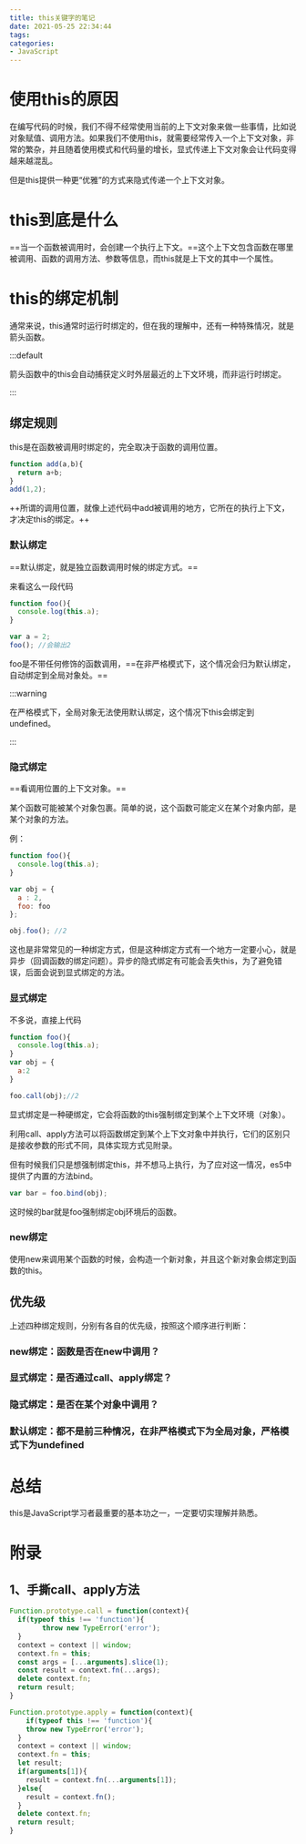 ```yaml
---
title: this关键字的笔记
date: 2021-05-25 22:34:44
tags:
categories:
- JavaScript
---
```


# 使用this的原因

 在编写代码的时候，我们不得不经常使用当前的上下文对象来做一些事情，比如说对象赋值、调用方法。如果我们不使用this，就需要经常传入一个上下文对象，非常的繁杂，并且随着使用模式和代码量的增长，显式传递上下文对象会让代码变得越来越混乱。

但是this提供一种更“优雅”的方式来隐式传递一个上下文对象。

# this到底是什么

==当一个函数被调用时，会创建一个执行上下文。==这个上下文包含函数在哪里被调用、函数的调用方法、参数等信息，而this就是上下文的其中一个属性。

# this的绑定机制

通常来说，this通常时运行时绑定的，但在我的理解中，还有一种特殊情况，就是箭头函数。

:::default

箭头函数中的this会自动捕获定义时外层最近的上下文环境，而非运行时绑定。

:::

## 绑定规则

this是在函数被调用时绑定的，完全取决于函数的调用位置。

```javascript
function add(a,b){
  return a+b;
}
add(1,2);
```

++所谓的调用位置，就像上述代码中add被调用的地方，它所在的执行上下文，才决定this的绑定。++

### 默认绑定

==默认绑定，就是独立函数调用时候的绑定方式。==

来看这么一段代码

```javascript
function foo(){
  console.log(this.a);
}

var a = 2;
foo(); //会输出2
```

foo是不带任何修饰的函数调用，==在非严格模式下，这个情况会归为默认绑定，自动绑定到全局对象处。==

:::warning

在严格模式下，全局对象无法使用默认绑定，这个情况下this会绑定到undefined。

:::

### 隐式绑定

==看调用位置的上下文对象。==

某个函数可能被某个对象包裹。简单的说，这个函数可能定义在某个对象内部，是某个对象的方法。

例：

```javascript
function foo(){
  console.log(this.a);
}

var obj = {
  a : 2,
  foo: foo
};

obj.foo(); //2
```

这也是非常常见的一种绑定方式，但是这种绑定方式有一个地方一定要小心，就是异步（回调函数的绑定问题）。异步的隐式绑定有可能会丢失this，为了避免错误，后面会说到显式绑定的方法。

### 显式绑定

不多说，直接上代码

```javascript
function foo(){
  console.log(this.a);
}
var obj = {
  a:2
}

foo.call(obj);//2
```

显式绑定是一种硬绑定，它会将函数的this强制绑定到某个上下文环境（对象）。

利用call、apply方法可以将函数绑定到某个上下文对象中并执行，它们的区别只是接收参数的形式不同，具体实现方式见附录。

但有时候我们只是想强制绑定this，并不想马上执行，为了应对这一情况，es5中提供了内置的方法bind。

```javascript
var bar = foo.bind(obj);
```

这时候的bar就是foo强制绑定obj环境后的函数。

### new绑定

​	使用new来调用某个函数的时候，会构造一个新对象，并且这个新对象会绑定到函数的this。

## 优先级

上述四种绑定规则，分别有各自的优先级，按照这个顺序进行判断：

### new绑定：函数是否在new中调用？

### 显式绑定：是否通过call、apply绑定？

### 隐式绑定：是否在某个对象中调用？

### 默认绑定：都不是前三种情况，在非严格模式下为全局对象，严格模式下为undefined

# 总结

this是JavaScript学习者最重要的基本功之一，一定要切实理解并熟悉。

# 附录

## 1、手撕call、apply方法

```javascript
Function.prototype.call = function(context){
  if(typeof this !== 'function'){
		throw new TypeError('error');
  }
  context = context || window;
  context.fn = this;
  const args = [...arguments].slice(1);
  const result = context.fn(...args);
  delete context.fn;
  return result;
}
```

```javascript
Function.prototype.apply = function(context){
	if(typeof this !== 'function'){
    throw new TypeError('error');
  }
  context = context || window;
  context.fn = this;
  let result;
  if(arguments[1]){
    result = context.fn(...arguments[1]);
  }else{
    result = context.fn();
  }
  delete context.fn;
  return result;
}
```

